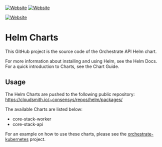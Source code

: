 [![Website](https://img.shields.io/website?label=documentation&url=https%3A%2F%2Fdocs.orchestrate.pegasys.tech%2F)](https://docs.orchestrate.pegasys.tech/)
[![Website](https://img.shields.io/website?label=website&url=https%3A%2F%2Fpegasys.tech%2Forchestrate%2F)](https://pegasys.tech/orchestrate/)

[![Website](https://img.shields.io/website?label=charts%20repository&url=https%3A%2F%2Fpegasys.jfrog.io%2Fartifactory%2Fhelm-pegasys)](https://pegasys.jfrog.io/artifactory/helm-pegasys)

# Helm Charts

This GitHub project is the source code of the Orchestrate API Helm chart.

For more information about installing and using Helm, see the Helm Docs. For a quick introduction to Charts, see the Chart Guide.

## Usage

The Helm Charts are pushed to the following public repository: https://cloudsmith.io/~consensys/repos/helm/packages/

The available Charts are listed below:
* core-stack-worker
* core-stack-api

For an example on how to use these charts, please see the [orchestrate-kubernetes](https://github.com/PegaSysEng/orchestrate-kubernetes) project.
